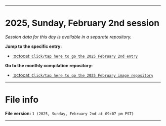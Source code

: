 
***

# 2025, Sunday, February 2nd session

_Session data for this day is available in a separate repository._

**Jump to the specific entry:**

- [:octocat: `Click/tap here to go the 2025 February 2nd entry`](https://github.com/seanpm2001/SeansLifeArchive_Images_MotorWorld_CarFactory_Y2025_V2/tree/SeansLifeArchive_Images_MotorWorld_CarFactory_Y2025_V2_Main-dev/2025/02_February/02/)

**Go to the monthly compilation repository:**

- [:octocat: `Click/tap here to go the 2025 February image repository`](https://github.com/seanpm2001/SeansLifeArchive_Images_MotorWorld_CarFactory_Y2025_V2/)

***

# File info

**File version:** `1 (2025, Sunday, February 2nd at 09:07 pm PST)`

***
